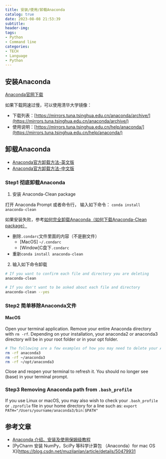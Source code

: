 ```yaml
---
title: 安装/使用/卸载Anaconda
catalog: true
date: 2023-08-08 21:53:39
subtitle:
header-img:
tags:
- Python
- Command line
categories:
- TECH
- Language
- Python
---
```


## 安装Anaconda

[Anaconda官网下载](https://www.anaconda.com/download)

如果下载网速过慢，可以使用清华大学镜像：

- 下载列表：[https://mirrors.tuna.tsinghua.edu.cn/anaconda/archive/](https://mirrors.tuna.tsinghua.edu.cn/anaconda/archive/)
- 使用说明：[https://mirrors.tuna.tsinghua.edu.cn/help/anaconda/](https://mirrors.tuna.tsinghua.edu.cn/help/anaconda/)

## 卸载Anaconda

- [Anaconda官方卸载方法-英文版](https://docs.anaconda.com/free/anaconda/install/uninstall/)
- [Anaconda官方卸载方法-中文版](https://anaconda.org.cn/anaconda/install/uninstall/)

### Step1 彻底卸载Anaconda

1. 安装 Anaconda-Clean package

打开 Anaconda Prompt 或者命令行， 输入如下命令：
```conda install anaconda-clean```

如果安装失败，参考[如何完全卸载Anaconda（如何下载Anaconda-Clean package）](https://developer.aliyun.com/article/936211)

- 删除`.condarc`文件里面的内容（不是删文件）
  - [MacOS] `~/.condarc`
  - [Window]C盘下`.condarc`
- 重新`conda install anaconda-clean`

2. 输入如下命令卸载

```bash
# If you want to confirm each file and directory you are deleting
anaconda-clean

# If you don't want to be asked about each file and directory
anaconda-clean --yes
```

### Step2 简单移除Anaconda文件

#### MacOS

Open your terminal application.
Remove your entire Anaconda directory with `rm -rf`. Depending on your installation, your anaconda2 or anaconda3 directory will be in your root folder or in your opt folder.

```bash
# The following are a few examples of how you may need to delete your Anaconda folder
rm -rf anaconda3
rm -rf ~/anaconda3
rm -rf ~/opt/anaconda3
```

Close and reopen your terminal to refresh it. You should no longer see (base) in your terminal prompt.

### Step3 Removing Anaconda path from `.bash_profile`

If you use Linux or macOS, you may also wish to check your `.bash_profile` or `.zprofile` file in your home directory for a line such as:
`export PATH="/Users/yourname/anaconda3/bin:$PATH"`

## 参考文章

- [Anaconda 介绍、安装及使用保姆级教程](https://mp.weixin.qq.com/s/vIZoE4BmXYlyhfFFmlhDWg)
- [PyCharm 安装 NumPy，SciPy 等科学计算包 （Anaconda）for mac OS X](https://blog.csdn.net/muzilanlan/article/details/50479931
